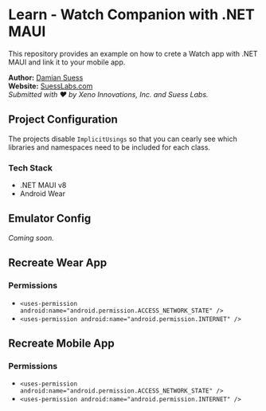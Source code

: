 ﻿# Learn - Watch Companion with .NET MAUI

This repository provides an example on how to crete a Watch app with .NET MAUI and link it to your mobile app.

**Author:** [Damian Suess](https://www.linkedin.com/in/damiansuess/)<br/>
**Website:** [SuessLabs.com](https://suesslabs.com)<br/>
_Submitted with ❤ by Xeno Innovations, Inc. and Suess Labs._

## Project Configuration

The projects disable `ImplicitUsings` so that you can cearly see which libraries and namespaces need to be included for each class.

### Tech Stack

* .NET MAUI v8
* Android Wear

## Emulator Config

_Coming soon._

## Recreate Wear App

### Permissions

* `<uses-permission android:name="android.permission.ACCESS_NETWORK_STATE" />`
* `<uses-permission android:name="android.permission.INTERNET" />`

## Recreate Mobile App

### Permissions

* `<uses-permission android:name="android.permission.ACCESS_NETWORK_STATE" />`
* `<uses-permission android:name="android.permission.INTERNET" />`
